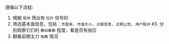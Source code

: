 遵循以下流程:
1. 根据 `板块` 筛出有 `拉升` 信号的
2. 筛选基本面信息，包括：`市盈率`、`市值大小`、`诊股信息`、`近期公告`、`用户股评`
#3. 分别观察它们的 `筹码集散` 程度，看是否有抛压
4. 翻看前期主力 `吸筹` 情况